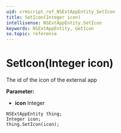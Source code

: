 ```yaml
---
uid: crmscript_ref_NSExtAppEntity_SetIcon
title: SetIcon(Integer icon)
intellisense: NSExtAppEntity.SetIcon
keywords: NSExtAppEntity, GetIcon
so.topic: reference
---
```


# SetIcon(Integer icon)

The id of the icon of the external app

**Parameter:** 
* **icon** Integer

```crmscript
NSExtAppEntity thing;
Integer icon;
thing.SetIcon(icon);
```

